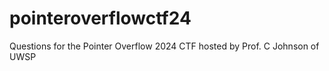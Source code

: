 # pointeroverflowctf24
Questions for the Pointer Overflow 2024 CTF hosted by Prof. C Johnson of UWSP
